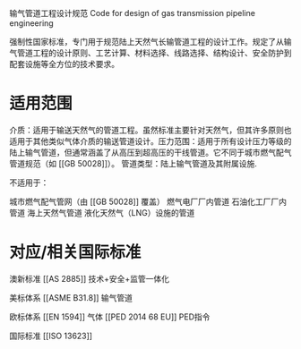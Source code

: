输气管道工程设计规范
​​Code for design of gas transmission pipeline engineering

强制性国家标准​​，专门用于规范​​陆上天然气长输管道工程​​的设计工作。规定了从输气管道工程的设计原则、工艺计算、材料选择、线路选择、结构设计、安全防护到配套设施等全方位的技术要求。

# 适用范围

介质​​：适用于输送​​天然气​​的管道工程。虽然标准主要针对天然气，但其许多原则也适用于其他类似气体介质的输送管道设计。
​​压力范围​​：适用于所有设计压力等级的陆上输气管道，但通常涵盖了从高压到超高压的干线管道。它不同于城市燃气配气管道规范（如 [[GB 50028]]）。
​​管道类型​​：​​陆上输气管道​​及其附属设施.

不适用于：

城市燃气配气管网（由 [[GB 50028]] 覆盖）
燃气电厂厂内管道
石油化工厂厂内管道
海上天然气管道
液化天然气（LNG）设施的管道

# 对应/相关国际标准

澳新标准
[[AS 2885​​]] 技术+安全+监管一体化​​

美标体系
[[ASME B31.8]] 输气管道

欧标体系
[[EN 1594]] 气体
[[PED 2014 68 EU]] PED指令

国际标准
[[ISO 13623​]]


